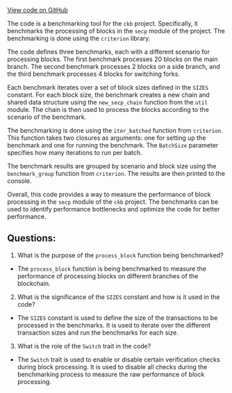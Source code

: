 [View code on GitHub](https://github.com/nervosnetwork/ckb/blob/develop/benches/benches/benchmarks/secp_2in2out.rs)

The code is a benchmarking tool for the `ckb` project. Specifically, it benchmarks the processing of blocks in the `secp` module of the project. The benchmarking is done using the `criterion` library.

The code defines three benchmarks, each with a different scenario for processing blocks. The first benchmark processes 20 blocks on the main branch. The second benchmark processes 2 blocks on a side branch, and the third benchmark processes 4 blocks for switching forks.

Each benchmark iterates over a set of block sizes defined in the `SIZES` constant. For each block size, the benchmark creates a new chain and shared data structure using the `new_secp_chain` function from the `util` module. The chain is then used to process the blocks according to the scenario of the benchmark.

The benchmarking is done using the `iter_batched` function from `criterion`. This function takes two closures as arguments: one for setting up the benchmark and one for running the benchmark. The `BatchSize` parameter specifies how many iterations to run per batch.

The benchmark results are grouped by scenario and block size using the `benchmark_group` function from `criterion`. The results are then printed to the console.

Overall, this code provides a way to measure the performance of block processing in the `secp` module of the `ckb` project. The benchmarks can be used to identify performance bottlenecks and optimize the code for better performance.
## Questions:
 1. What is the purpose of the `process_block` function being benchmarked?
- The `process_block` function is being benchmarked to measure the performance of processing blocks on different branches of the blockchain.

2. What is the significance of the `SIZES` constant and how is it used in the code?
- The `SIZES` constant is used to define the size of the transactions to be processed in the benchmarks. It is used to iterate over the different transaction sizes and run the benchmarks for each size.

3. What is the role of the `Switch` trait in the code?
- The `Switch` trait is used to enable or disable certain verification checks during block processing. It is used to disable all checks during the benchmarking process to measure the raw performance of block processing.
